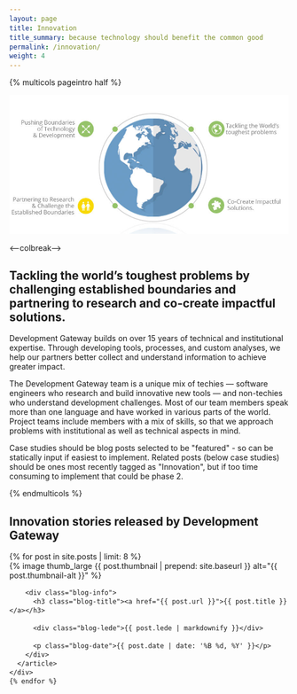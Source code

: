 ```yaml
---
layout: page
title: Innovation
title_summary: because technology should benefit the common good
permalink: /innovation/
weight: 4
---
```




{% multicols pageintro half %}

<img src="/images/other/innovation-banner.png" alt="innovation points" role="banner">

<--colbreak-->

<h2>Tackling the world’s toughest problems by challenging established boundaries and partnering to research and co-create impactful solutions.</h2>

<p>Development Gateway builds on over 15 years of technical and institutional expertise. Through developing tools, processes, and custom analyses, we help our partners better collect and understand information to achieve greater impact.</p>

<p>The Development Gateway team is a unique mix of techies — software engineers who research and build innovative new tools — and non-techies who understand development challenges. Most of our team members speak more than one language and have worked in various parts of the world. Project teams include members with a mix of skills, so that we approach problems with institutional as well as technical aspects in mind.<p/>

<p>Case studies should be blog posts selected to be "featured" - so can be statically input if easiest to implement. Related posts (below case studies) should be ones most recently tagged as "Innovation", but if too time consuming to implement that could be phase 2.</p>


{% endmulticols %}



<div class="page-layout-element">
  <h2>Innovation stories released by Development Gateway</h2>
  <div class="columns-3 clearfix">
    {% for post in site.posts | limit: 8 %}
    <div class="blog-entry-wrapper column clearfix">
      <article class="blog-entry">
        <div class="blog-image-wrapper">
          {% image thumb_large {{ post.thumbnail | prepend: site.baseurl }} alt="{{ post.thumbnail-alt }}" %}
        </div>

        <div class="blog-info">
          <h3 class="blog-title"><a href="{{ post.url }}">{{ post.title }}</a></h3>

          <div class="blog-lede">{{ post.lede | markdownify }}</div>

          <p class="blog-date">{{ post.date | date: '%B %d, %Y' }}</p>
        </div>
      </article>
    </div>
    {% endfor %}
  </div>
</div>
